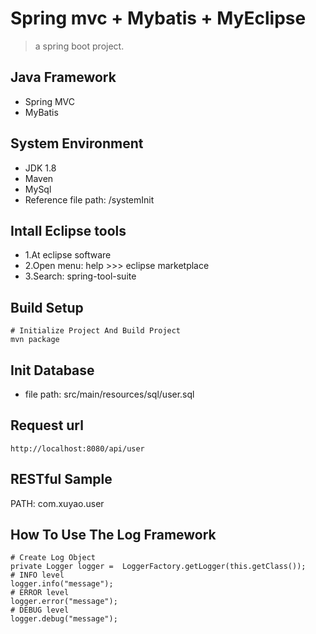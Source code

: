 # Spring mvc + Mybatis + MyEclipse

> a spring boot project.

## Java Framework

- Spring MVC
- MyBatis

## System Environment

- JDK 1.8
- Maven
- MySql
- Reference file path: /systemInit

## Intall Eclipse tools 

- 1.At eclipse software
- 2.Open menu: help >>> eclipse marketplace
- 3.Search: spring-tool-suite


## Build Setup

``` base
# Initialize Project And Build Project 
mvn package
```

## Init Database
- file path: src/main/resources/sql/user.sql


##  Request url

```
http://localhost:8080/api/user
```

## RESTful Sample

PATH: com.xuyao.user

## How To Use The Log Framework

```
# Create Log Object 
private Logger logger =  LoggerFactory.getLogger(this.getClass());
# INFO level
logger.info("message");
# ERROR level
logger.error("message");
# DEBUG level
logger.debug("message");
```



